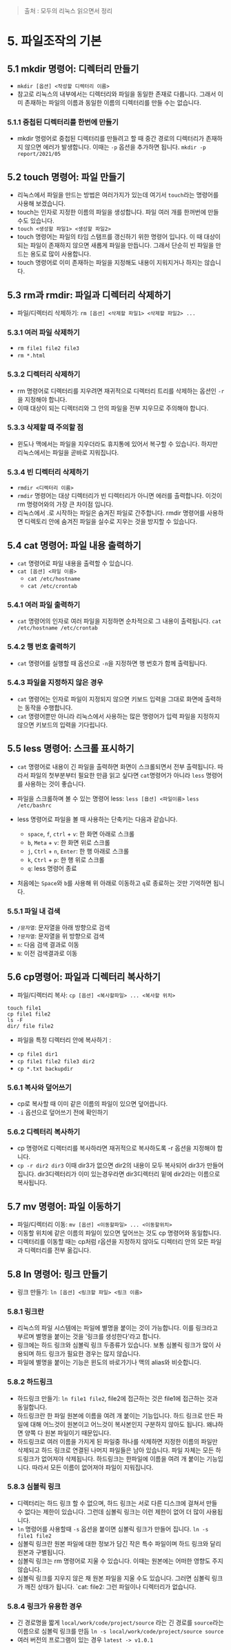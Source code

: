 > 출처 :  모두의 리눅스 읽으면서 정리 

# 5. 파일조작의 기본
## 5.1 mkdir 명령어: 디렉터리 만들기
- `mkdir [옵션] <작성할 디렉터리 이름>`
- 참고로 리눅스의 내부에서는 디렉터리와 파일을 동일한 존재로 다룹니다. 그래서 이미 존재하는 파일의 이름과 동일한 이름의 디렉터리를 만들 수는 없습니다.

### 5.1.1 중첩된 디렉터리를 한번에 만들기
- mkdir 명령어로 중첩된 디렉터리를 만들려고 할 때 중간 경로의 디렉터리가 존재하지 않으면 에러가 발생합니다.
이때는 `-p` 옵션을 추가하면 됩니다. `mkdir -p report/2021/05`

## 5.2 touch 명령어: 파일 만들기
- 리눅스에서 파일을 만드는 방법은 여러가지가 있는데 여기서 `touch`라는 명령어를 사용해 보겠습니다.
- touch는 인자로 지정한 이름의 파일을 생성합니다. 파일 여러 개를 한꺼번에 만들 수도 있습니다.
- `touch <생성할 파일1> <생성할 파일2>`
- touch 명령어는 파일의 타임 스탬프를 갱신하기 위한 명령어 입니다. 이 때 대상이 되는 파일이 존재하지 않으면 새롭게 파일을 만듭니다.
그래서 단순히 빈 파일을 만드는 용도로 많이 사용합니다.
- touch 명령어로 이미 존재하는 파일을 지정해도 내용이 지워지거나 하지는 않습니다.

## 5.3 rm과 rmdir: 파일과 디렉터리 삭제하기
- 파일/디렉터리 삭제하기: `rm [옵션] <삭제할 파일1> <삭제할 파일2> ...`

### 5.3.1 여러 파일 삭제하기
- `rm file1 file2 file3`
- `rm *.html`

### 5.3.2 디렉터리 삭제하기
- rm 명령어로 디렉터리를 지우려면 재귀적으로 디렉터리 트리를 삭제하는 옵션인 `-r`을 지정해야 합니다.
- 이때 대상이 되는 디렉터리와 그 안의 파일을 전부 지우므로 주의해야 합니다.

### 5.3.3 삭제할 때 주의할 점
- 윈도나 맥에서는 파일을 지우더라도 휴지통에 있어서 복구할 수 있습니다. 하지만 리눅스에서는 파일을 곧바로 지워집니다.

### 5.3.4 빈 디렉터리 삭제하기
- `rmdir <디렉터리 이름>`
- `rmdir` 명령어는 대상 디렉터리가 빈 디렉터리가 아니면 에러를 출력합니다. 이것이 rm 명령어와의 가장 큰 차이점 입니다.
- 리눅스에서 .로 시작하는 파일은 숨겨진 파일로 간주합니다. rmdir 명령어를 사용하면 디렉토리 안에 숨겨진 파일을 실수로 지우는 것을
방지할 수 있습니다.

## 5.4 cat 명령어: 파일 내용 출력하기
- `cat` 명령어로 파일 내용을 출력할 수 있습니다.
- `cat [옵션] <파일 이름>`
  * `cat /etc/hostname`
  * `cat /etc/crontab`

### 5.4.1 여러 파일 출력하기
- `cat` 명령어의 인자로 여러 파일을 지정하면 순차적으로 그 내용이 출력됩니다. `cat /etc/hostname /etc/crontab`

### 5.4.2 행 번호 출력하기
- `cat` 명령어를 실행할 때 옵션으로 `-n`을 지정하면 행 번호가 함께 출력됩니다.

### 5.4.3 파일을 지정하지 않은 경우
- `cat` 명령어는 인자로 파일이 지정되지 않으면 키보드 입력을 그대로 화면에 출력하는 동작을 수행합니다.
- `cat` 명령어뿐만 아니라 리눅스에서 사용하는 많은 명령어가 입력 파일을 지정하지 않으면 키보드의 입력을 기다립니다.

## 5.5 less 명령어: 스크롤 표시하기
- `cat` 명령어로 내용이 긴 파일을 출력하면 화면이 스크롤되면서 전부 출력됩니다. 따라서 파일의 첫부분부터 필요한 만큼 읽고 싶다면
`cat`명령어가 아니라 `less` 명령어를 사용하는 것이 좋습니다.
- 파일을 스크롤하며 볼 수 있는 명령어 less: `less [욥션] <파일이름>` `less /etc/bashrc`
- less 명령어로 파일을 볼 때 사용하는 단축키는 다음과 같습니다.
  * `space`, `f`, `ctrl` + `v`: 한 화면 아래로 스크롤
  * `b`, `Meta` + `v`: 한 화면 위로 스크롤
  * `j`, `Ctrl` + `n`, `Enter`: 한 행 아래로 스크롤
  * `k`, `Ctrl` + `p`: 한 행 위로 스크롤
  * `q`: less 명령어 종료

- 처음에는 `Space`와 `b`를 사용해 위 아래로 이동하고 `q`로 종료하는 것만 기억하면 됩니다.

### 5.5.1 파일 내 검색
- `/문자열`: 문자열을 아래 방향으로 검색
- `?문자열`: 문자열을 위 방향으로 검색
- `n`: 다음 검색 결과로 이동
- `N`: 이전 검색결과로 이동

## 5.6 cp명령어: 파일과 디렉터리 복사하기
- 파일/디렉터리 복사: `cp [옵션] <복사할파일> ... <복사할 위치>`
```shell
touch file1
cp file1 file2
ls -F
dir/ file file2
```
- 파일을 특정 디렉터리 안에 복사하기 : 
 * `cp file1 dir1`
 * `cp file1 file2 file3 dir2`
 * `cp *.txt backupdir`

### 5.6.1 복사와 덮어쓰기
- cp로 복사할 때 이미 같은 이름의 파일이 있으면 덮어씁니다.
- `-i` 옵션으로 덮어쓰기 전에 확인하기

### 5.6.2 디렉터리 복사하기
- cp 명령어로 디렉터리를 복사하라면 재귀적으로 복사하도록 -r 옵션을 지정해야 합니다.
- `cp -r dir2 dir3` 이때 dir3가 없으면 dir2의 내용이 모두 복사되어 dir3가 만들어집니다. dir3디렉터리가 이미 있는경우라면 dir3디렉터리 밑에
dir2라는 이름으로 복사됩니다.

## 5.7 mv 명령어: 파일 이동하기
- 파일/디렉터리 이동: `mv [옵션] <이동할파일> ... <이동할위치>`
- 이동할 위치에 같은 이름의 파일이 있으면 덮어쓰는 것도 cp 명령어와 동일합니다.
- 디렉터리를 이동할 때는 cp처럼 r옵션을 지정하지 않아도 디렉터리 안의 모든 파일과 디렉터리를 전부 옮깁니다.

## 5.8 ln 명령어: 링크 만들기
- 링크 만들기: `ln [옵션] <링크할 파일> <링크 이름>`

### 5.8.1 링크란
- 리눅스의 파일 시스템에는 파일에 별명을 붙이는 것이 가능합니다. 이를 링크라고 부르며 별명을 붙이는 것을 '링크를 생성한다'라고 합니다.
- 링크에는 하드 링크와 심볼릭 링크 두종류가 있습니다. 보통 심볼릭 링크가 많이 사용되며 하드 링크가 필요한 경우는 많지 않습니다.
- 파일에 별명을 붙이는 기능은 윈도의 바로가기나 맥의 alias와 비슷합니다.

### 5.8.2 하드링크
- 하드링크 만들기: `ln file1 file2`, file2에 접근하는 것은 file1에 접근하는 것과 동일합니다.
- 하드링크란 한 파일 원본에 이름을 여려 개 붙이는 기능입니다. 하드 링크로 만든 파일에 대해 어느것이 원본이고 어느것이 복사본인지 구분하지
않아도 됩니다. 왜냐하면 양쪽 다 원본 파일이기 때문입니다.
- 하드링크로 여러 이름을 가지게 된 파일중 하나를 삭제하면 지정한 이름의 파일만 삭제되고 하드 링크로 연결된 나머지 파일들은 남아 있습니다.
파일 자체는 모든 하드링크가 없어져야 삭제됩니다. 하드링크는 한파일에 이름을 여려 개 붙이는 기능입니다. 따라서 모든 이름이 없어져야 파일이
지워집니다.

### 5.8.3 심볼릭 링크
- 디렉터리는 하드 링크 할 수 없으며, 하드 링크는 서로 다른 디스크에 걸쳐서 만들 수 없다는 제한이 있습니다. 그런데 심볼릭 링크는 이런 제한이 없어
더 많이 사용됩니다.
- `ln` 명령어를 사용할때 `-s` 옵션을 붙이면 심볼릭 링크가 만들어 집니다. `ln -s file1 file2`
- 심볼릭 링크란 원본 파일에 대한 정보가 담긴 작은 특수 파일이며 하드 링크와 달리 원본과 구별됩니다.
- 심볼릭 링크는 rm 명령어로 지울 수 있습니다. 이때는 원본에는 어떠한 영향도 주지 않습니다.
- 심볼릭 링크를 지우지 않은 채 원본 파일을 지울 수도 있습니다. 그러면 심볼릭 링크가 깨진 상태가 됩니다. `cat: file2: 그런 파일이나 디렉터리가 없습니다.

### 5.8.4 링크가 유용한 경우
- 긴 경로명을 짧게 `local/work/code/project/source` 라는 긴 경로를 `source`라는 이름으로 심볼릭 링크를 만듬 `ln -s local/work/code/project/source source`
- 여러 버전의 프로그램이 있는 경우 `latest -> v1.0.1`
